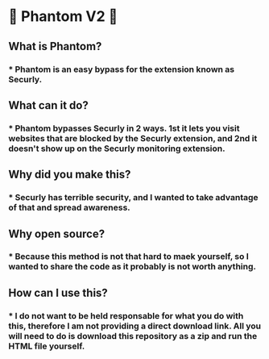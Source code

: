 # 👻 Phantom V2 👻

## What is Phantom?
### * Phantom is an easy bypass for the extension known as Securly.
## What can it do?
### * Phantom bypasses Securly in 2 ways. 1st it lets you visit websites that are blocked by the Securly extension, and 2nd it doesn't show up on the Securly monitoring extension.
## Why did you make this?
### * Securly has terrible security, and I wanted to take advantage of that and spread awareness.
## Why open source?
### * Because this method is not that hard to maek yourself, so I wanted to share the code as it probably is not worth anything.
## How can I use this?
### * I do not want to be held responsable for what you do with this, therefore I am not providing a direct download link. All you will need to do is download this repository as a zip and run the HTML file yourself.
